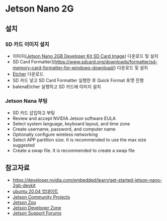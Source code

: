 # Jetson Nano 2G

## 설치
### SD 카드 이미지 설치 
- 이미지([Jetson Nano 2GB Developer Kit SD Card Image](https://developer.nvidia.com/jetson-nano-2gb-sd-card-image)) 다운로드 및 설치
- SD Card Formatter](https://www.sdcard.org/downloads/formatter/sd-memory-card-formatter-for-windows-download/) 다운로드 및 설치
- [Etcher](https://www.balena.io/etcher/) 다운로드
- SD 카드 넣고 SD Card Formatter 실행한 후 Quick Format 포맷 진행
- balenaEtcher 실행하고 SD 카드에 이미지 설치
### Jetson Nana 부팅
- SD 카드 삽입하고 부팅
- Review and accept NVIDIA Jetson software EULA
- Select system language, keyboard layout, and time zone
- Create username, password, and computer name
- Optionally configure wireless networking
- Select APP partition size. It is recommended to use the max size suggested
- Create a swap file. It is recommended to create a swap file

## 참고자료
- https://developer.nvidia.com/embedded/learn/get-started-jetson-nano-2gb-devkit
- [ubuntu 20.04 업데이트](https://stackdata.com/upgrade-nvidia-jetson-nano-from-ubuntu-bionic-beaver-to-focal-fossa/)
- [Jetson Community Projects](https://developer.nvidia.com/embedded/community/jetson-projects)
- [Jetson Zoo](https://elinux.org/Jetson_Zoo)
- [Jetson Developer Zone](https://developer.nvidia.com/embedded-computing)
- [Jetson Support Forums](https://forums.developer.nvidia.com/c/agx-autonomous-machines/jetson-embedded-systems/70)
